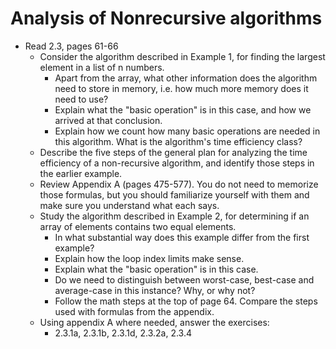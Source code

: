 # Analysis of Nonrecursive algorithms

- Read 2.3, pages 61-66
    - Consider the algorithm described in Example 1, for finding the largest element in a list of n numbers.
        - Apart from the array, what other information does the algorithm need to store in memory, i.e. how much more memory does it need to use?
        - Explain what the "basic operation" is in this case, and how we arrived at that conclusion.
        - Explain how we count how many basic operations are needed in this algorithm. What is the algorithm's time efficiency class?
    - Describe the five steps of the general plan for analyzing the time efficiency of a non-recursive algorithm, and identify those steps in the earlier example.
    - Review Appendix A (pages 475-577). You do not need to memorize those formulas, but you should familiarize yourself with them and make sure you understand what each says.
    - Study the algorithm described in Example 2, for determining if an array of elements contains two equal elements.
        - In what substantial way does this example differ from the first example?
        - Explain how the loop index limits make sense.
        - Explain what the "basic operation" is in this case.
        - Do we need to distinguish between worst-case, best-case and average-case in this instance? Why, or why not?
        - Follow the math steps at the top of page 64. Compare the steps used with formulas from the appendix.
    - Using appendix A where needed, answer the exercises:
        - 2.3.1a, 2.3.1b, 2.3.1d, 2.3.2a, 2.3.4
